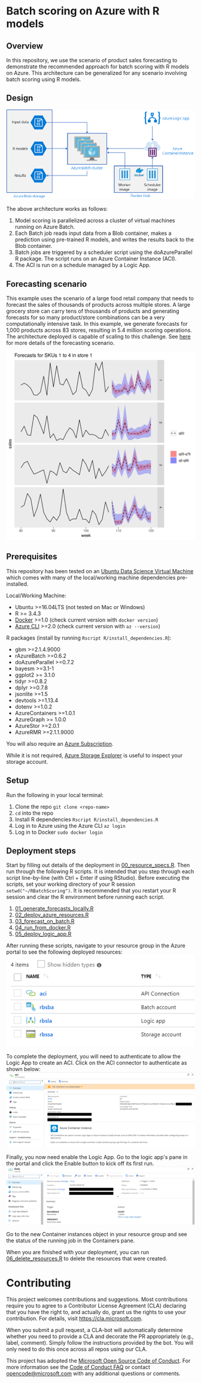 # Batch scoring on Azure with R models


## Overview

In this repository, we use the scenario of product sales forecasting to demonstrate the recommended approach for batch scoring with R models on Azure. This architecture can be generalized for any scenario involving batch scoring using R models.

## Design
![Reference Architecture Diagram](./images/architecture.png)

The above architecture works as follows:
1. Model scoring is parallelized across a cluster of virtual machines running on Azure Batch.
2. Each Batch job reads input data from a Blob container, makes a prediction using pre-trained R models, and writes the results back to the Blob container.
3. Batch jobs are triggered by a scheduler script using the doAzureParallel R package. The script runs on an Azure Container Instance (ACI).
4. The ACI is run on a schedule managed by a Logic App.

## Forecasting scenario

This example uses the scenario of a large food retail company that needs to forecast the sales of thousands of products across multiple stores. A large grocery store can carry tens of thousands of products and generating forecasts for so many product/store combinations can be a very computationally intensive task. In this example, we generate forecasts for 1,000 products across 83 stores, resulting in 5.4 million scoring operations. The architecture deployed is capable of scaling to this challenge. See [here](forecasting_scenario.md) for more details of the forecasting scenario.

![Product sales forecasting](./images/forecasts.png)

## Prerequisites

This repository has been tested on an [Ubuntu Data Science Virtual Machine](https://azuremarketplace.microsoft.com/marketplace/apps/microsoft-dsvm.linux-data-science-vm-ubuntu) which comes with many of the local/working machine dependencies pre-installed.

Local/Working Machine:
- Ubuntu >=16.04LTS (not tested on Mac or Windows)
- R >= 3.4.3
- [Docker](https://docs.docker.com/install/linux/docker-ce/ubuntu/#install-docker-ce-1)  >=1.0 (check current version with `docker version`)
- [Azure CLI](https://docs.microsoft.com/cli/azure/?view=azure-cli-latest) >=2.0 (check current version with `az --version`)

R packages (install by running `Rscript R/install_dependencies.R`):
- gbm >=2.1.4.9000
- rAzureBatch >=0.6.2
- doAzureParallel >=0.7.2
- bayesm >=3.1-1
- ggplot2 >= 3.1.0
- tidyr >=0.8.2
- dplyr >=0.7.8
- jsonlite >=1.5
- devtools >=1.13.4
- dotenv >=1.0.2
- AzureContainers >=1.0.1
- AzureGraph >= 1.0.0
- AzureStor >=2.0.1
- AzureRMR >=2.1.1.9000

You will also require an [Azure Subscription](https://azure.microsoft.com/free/).

While it is not required, [Azure Storage Explorer](https://azure.microsoft.com/features/storage-explorer/) is useful to inspect your storage account.

## Setup
Run the following in your local terminal:
1. Clone the repo `git clone <repo-name>`
2. `cd` into the repo
3. Install R dependencies `Rscript R/install_dependencies.R`
4. Log in to Azure using the Azure CLI `az login`
5. Log in to Docker `sudo docker login`

## Deployment steps

Start by filling out details of the deployment in [00_resource_specs.R](./00_resource_specs.R). Then run through the following R scripts. It is intended that you step through each script line-by-line (with Ctrl + Enter if using RStudio). Before executing the scripts, set your working directory of your R session `setwd("~/RBatchScoring")`. It is recommended that you restart your R session and clear the R environment before running each script.

1. [01_generate_forecasts_locally.R](./01_generate_forecasts_locally.R)
2. [02_deploy_azure_resources.R](./02_deploy_azure_resources.R)
3. [03_forecast_on_batch.R](./03_forecast_on_batch.R)
4. [04_run_from_docker.R](./04_run_from_docker.R)
5. [05_deploy_logic_app.R](./05_deploy_logic_app.R)

After running these scripts, navigate to your resource group in the Azure portal to see the following deployed resources:
![Deployed resources](./images/resources.png)

To complete the deployment, you will need to authenticate to allow the Logic App to create an ACI. Click on the ACI connector to authenticate as shown below:
![ACI connector authentication](./images/aci_auth.png)

Finally, you now need enable the Logic App. Go to the logic app's pane in the portal and click the Enable button to kick off its first run.
![Enable Logic App](./images/logic_app.png)

Go to the new Container instances object in your resource group and see the status of the running job in the Containers pane.

When you are finished with your deployment, you can run [06_delete_resources.R](./06_delete_resources.R) to delete the resources that were created.

# Contributing

This project welcomes contributions and suggestions.  Most contributions require you to agree to a
Contributor License Agreement (CLA) declaring that you have the right to, and actually do, grant us
the rights to use your contribution. For details, visit https://cla.microsoft.com.

When you submit a pull request, a CLA-bot will automatically determine whether you need to provide
a CLA and decorate the PR appropriately (e.g., label, comment). Simply follow the instructions
provided by the bot. You will only need to do this once across all repos using our CLA.

This project has adopted the [Microsoft Open Source Code of Conduct](https://opensource.microsoft.com/codeofconduct/).
For more information see the [Code of Conduct FAQ](https://opensource.microsoft.com/codeofconduct/faq/) or
contact [opencode@microsoft.com](mailto:opencode@microsoft.com) with any additional questions or comments.